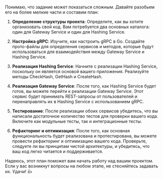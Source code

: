 Понимаю, что задание может показаться сложным. Давайте разобьем его на более мелкие части и составим план:

1. **Определение структуры проекта**: Определите, как вы хотите организовать свой код. Вам потребуется два основных каталога: один для Gateway Service и один для Hashing Service.

2. **Настройка gRPC**: Изучите, как настроить gRPC в Go. Создайте прото-файлы для определения сервисов и методов, которые будут использоваться для взаимодействия между Gateway Service и Hashing Service.

3. **Реализация Hashing Service**: Начните с реализации Hashing Service, поскольку он является основой вашего приложения. Реализуйте методы CheckHash, GetHash и CreateHash.

4. **Реализация Gateway Service**: После того, как Hashing Service будет готов, вы можете перейти к реализации Gateway Service. Этот сервис будет принимать REST-запросы от пользователей и перенаправлять их в Hashing Service с использованием gRPC.

5. **Тестирование**: После реализации обоих сервисов убедитесь, что вы написали достаточное количество тестов для проверки вашего кода. Включите как модульные тесты, так и интеграционные тесты.

6. **Рефакторинг и оптимизация**: После того, как основная функциональность будет реализована и протестирована, вы можете провести рефакторинг и оптимизацию вашего кода. Проверьте, следуете ли вы принципам чистой архитектуры, и убедитесь, что ваш код легко читается и поддерживается.

Надеюсь, этот план поможет вам начать работу над вашим проектом. Если у вас возникнут вопросы на любом этапе, не стесняйтесь задавать их. Удачи! 👍